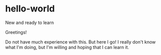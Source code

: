 # hello-world
New and ready to learn

Greetings!

Do not have much experience with this. But here I go!
I really don't know what I'm doing, but I'm willing and hoping that I can learn it.


